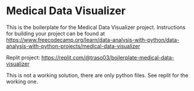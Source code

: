 # Medical Data Visualizer

This is the boilerplate for the Medical Data Visualizer project. Instructions for building your project can be found at https://www.freecodecamp.org/learn/data-analysis-with-python/data-analysis-with-python-projects/medical-data-visualizer

Replit project: https://replit.com/@traso03/boilerplate-medical-data-visualizer

This is not a working solution, there are only python files. See replit for the working one.
